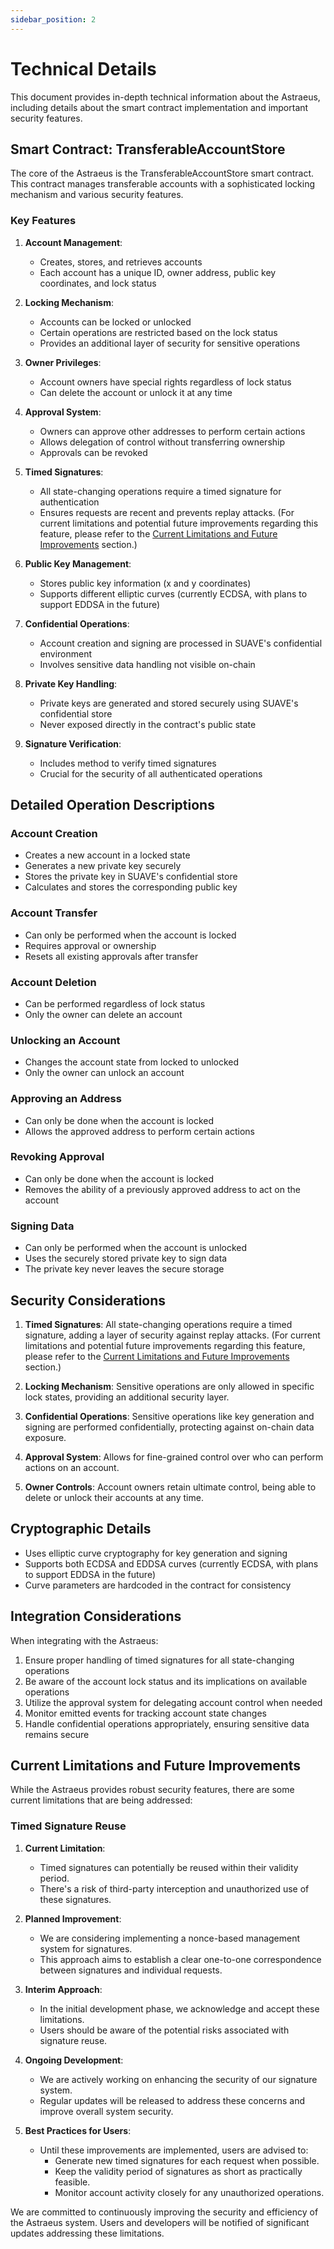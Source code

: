 ```yaml
---
sidebar_position: 2
---
```


# Technical Details

This document provides in-depth technical information about the Astraeus, including details about the smart contract implementation and important security features.

## Smart Contract: TransferableAccountStore

The core of the Astraeus is the TransferableAccountStore smart contract. This contract manages transferable accounts with a sophisticated locking mechanism and various security features.

### Key Features

1. **Account Management**:

   - Creates, stores, and retrieves accounts
   - Each account has a unique ID, owner address, public key coordinates, and lock status

2. **Locking Mechanism**:

   - Accounts can be locked or unlocked
   - Certain operations are restricted based on the lock status
   - Provides an additional layer of security for sensitive operations

3. **Owner Privileges**:

   - Account owners have special rights regardless of lock status
   - Can delete the account or unlock it at any time

4. **Approval System**:

   - Owners can approve other addresses to perform certain actions
   - Allows delegation of control without transferring ownership
   - Approvals can be revoked

5. **Timed Signatures**:

   - All state-changing operations require a timed signature for authentication
   - Ensures requests are recent and prevents replay attacks. (For current limitations and potential future improvements regarding this feature, please refer to the [Current Limitations and Future Improvements](#current-limitations-and-future-improvements) section.)

6. **Public Key Management**:

   - Stores public key information (x and y coordinates)
   - Supports different elliptic curves (currently ECDSA, with plans to support EDDSA in the future)

7. **Confidential Operations**:

   - Account creation and signing are processed in SUAVE's confidential environment
   - Involves sensitive data handling not visible on-chain

8. **Private Key Handling**:

   - Private keys are generated and stored securely using SUAVE's confidential store
   - Never exposed directly in the contract's public state

9. **Signature Verification**:
   - Includes method to verify timed signatures
   - Crucial for the security of all authenticated operations

## Detailed Operation Descriptions

### Account Creation

- Creates a new account in a locked state
- Generates a new private key securely
- Stores the private key in SUAVE's confidential store
- Calculates and stores the corresponding public key

### Account Transfer

- Can only be performed when the account is locked
- Requires approval or ownership
- Resets all existing approvals after transfer

### Account Deletion

- Can be performed regardless of lock status
- Only the owner can delete an account

### Unlocking an Account

- Changes the account state from locked to unlocked
- Only the owner can unlock an account

### Approving an Address

- Can only be done when the account is locked
- Allows the approved address to perform certain actions

### Revoking Approval

- Can only be done when the account is locked
- Removes the ability of a previously approved address to act on the account

### Signing Data

- Can only be performed when the account is unlocked
- Uses the securely stored private key to sign data
- The private key never leaves the secure storage

## Security Considerations

1. **Timed Signatures**: All state-changing operations require a timed signature, adding a layer of security against replay attacks. (For current limitations and potential future improvements regarding this feature, please refer to the [Current Limitations and Future Improvements](#current-limitations-and-future-improvements) section.)

2. **Locking Mechanism**: Sensitive operations are only allowed in specific lock states, providing an additional security layer.

3. **Confidential Operations**: Sensitive operations like key generation and signing are performed confidentially, protecting against on-chain data exposure.

4. **Approval System**: Allows for fine-grained control over who can perform actions on an account.

5. **Owner Controls**: Account owners retain ultimate control, being able to delete or unlock their accounts at any time.

## Cryptographic Details

- Uses elliptic curve cryptography for key generation and signing
- Supports both ECDSA and EDDSA curves (currently ECDSA, with plans to support EDDSA in the future)
- Curve parameters are hardcoded in the contract for consistency

## Integration Considerations

When integrating with the Astraeus:

1. Ensure proper handling of timed signatures for all state-changing operations
2. Be aware of the account lock status and its implications on available operations
3. Utilize the approval system for delegating account control when needed
4. Monitor emitted events for tracking account state changes
5. Handle confidential operations appropriately, ensuring sensitive data remains secure

## Current Limitations and Future Improvements

While the Astraeus provides robust security features, there are some current limitations that are being addressed:

### Timed Signature Reuse

1. **Current Limitation**:

   - Timed signatures can potentially be reused within their validity period.
   - There's a risk of third-party interception and unauthorized use of these signatures.

2. **Planned Improvement**:

   - We are considering implementing a nonce-based management system for signatures.
   - This approach aims to establish a clear one-to-one correspondence between signatures and individual requests.

3. **Interim Approach**:

   - In the initial development phase, we acknowledge and accept these limitations.
   - Users should be aware of the potential risks associated with signature reuse.

4. **Ongoing Development**:

   - We are actively working on enhancing the security of our signature system.
   - Regular updates will be released to address these concerns and improve overall system security.

5. **Best Practices for Users**:
   - Until these improvements are implemented, users are advised to:
     - Generate new timed signatures for each request when possible.
     - Keep the validity period of signatures as short as practically feasible.
     - Monitor account activity closely for any unauthorized operations.

We are committed to continuously improving the security and efficiency of the Astraeus system. Users and developers will be notified of significant updates addressing these limitations.

